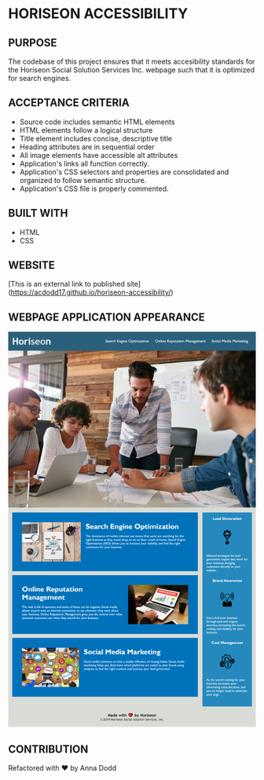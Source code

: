 # HORISEON ACCESSIBILITY

## PURPOSE

The codebase of this project ensures that it meets accesibility standards for the Horiseon Social Solution Services Inc. webpage such that it is optimized for search engines. 

ACCEPTANCE CRITERIA
-------------------
- Source code includes semantic HTML elements 
- HTML elements follow a logical structure
- Title element includes concise, descriptive title
- Heading attributes are in sequential order 
- All image elements have accessible alt attributes
- Application's links all function correctly.
- Application's CSS selectors and properties are consolidated and organized to follow semantic structure.
- Application's CSS file is properly commented.

## BUILT WITH

* HTML
* CSS 

## WEBSITE

[This is an external link to published site] (https://acdodd17.github.io/horiseon-accessibility/)

WEBPAGE APPLICATION APPEARANCE
------------------------------
![Screenshot of webpage](./assets/images/Screenshot.png)

## CONTRIBUTION

Refactored with ❤️ by Anna Dodd
